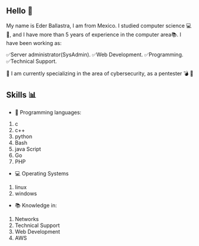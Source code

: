 ## Hello :wave:

My name is Eder Ballastra, I am from Mexico.
I studied computer science :computer::pencil:, and I have more than 5 years of experience in the computer area:books:. I have been working as:

:white_check_mark:Server administrator(SysAdmin).
:white_check_mark:Web Development.
:white_check_mark:Programming.
:white_check_mark:Technical Support.

:red_circle: I am currently specializing in the area of cybersecurity, as a pentester 	:bomb:	:syringe:

## Skills 	:bar_chart:

- :pencil: Programming languages:
1. c
2. c++
3. python
4. Bash
5. java Script
6. Go
7. PHP 

- :computer: Operating Systems
1. linux
2. windows 

-	:books: Knowledge in: 
1. Networks
2. Technical Support
3. Web Development
4. AWS



